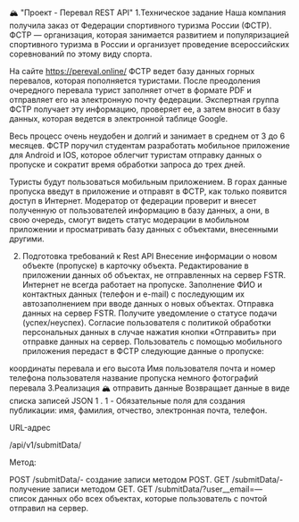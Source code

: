 🏔️ "Проект - Перевал REST API"
1.Техническое задание
Наша компания получила заказ от Федерации спортивного туризма России (ФСТР). ФСТР — организация, которая занимается развитием и популяризацией спортивного туризма в России и организует проведение всероссийских соревнований по этому виду спорта.

На сайте https://pereval.online/ ФСТР ведет базу данных горных перевалов, которая пополняется туристами. После преодоления очередного перевала турист заполняет отчет в формате PDF и отправляет его на электронную почту федерации. Экспертная группа ФСТР получает эту информацию, проверяет ее, а затем вносит в базу данных, которая ведется в электронной таблице Google.

Весь процесс очень неудобен и долгий и занимает в среднем от 3 до 6 месяцев. ФСТР поручил студентам разработать мобильное приложение для Android и IOS, которое облегчит туристам отправку данных о пропуске и сократит время обработки запроса до трех дней.

Туристы будут пользоваться мобильным приложением. В горах данные пропуска введут в приложение и отправят в ФСТР, как только появится доступ в Интернет. Модератор от федерации проверит и внесет полученную от пользователей информацию в базу данных, а они, в свою очередь, смогут видеть статус модерации в мобильном приложении и просматривать базу данных с объектами, внесенными другими.

2. Подготовка требований к Rest API
Внесение информации о новом объекте (пропуске) в карточку объекта.
Редактирование в приложении данных об объектах, не отправленных на сервер FSTR. Интернет не всегда работает на пропуске.
Заполнение ФИО и контактных данных (телефон и e-mail) с последующим их автозаполнением при вводе данных о новых объектах.
Отправка данных на сервер FSTR.
Получите уведомление о статусе подачи (успех/неуспех).
Согласие пользователя с политикой обработки персональных данных в случае нажатия кнопки «Отправить» при отправке данных на сервер.
Пользователь с помощью мобильного приложения передаст в ФСТР следующие данные о пропуске:

координаты перевала и его высота
Имя пользователя
почта и номер телефона пользователя
название пропуска
немного фотографий перевала
3.Реализация
🏔️ отправить данные
Возвращает данные в виде списка записей JSON 1 .
1 - Обязательные поля для создания публикации: имя, фамилия, отчество, электронная почта, телефон.

URL-адрес

/api/v1/submitData/

Метод:

POST /submitData/- создание записи методом POST.
GET /submitData/- получение записи методом GET.
GET /submitData/?user__email=<email>— список данных обо всех объектах, которые пользователь с почтой отправил на сервер.
